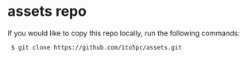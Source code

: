 # assets repo
If you would like to copy this repo locally, run the following commands:
```
 $ git clone https://github.com/1to5pc/assets.git
```
